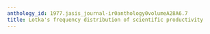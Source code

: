 ```yaml
---
anthology_id: 1977.jasis_journal-ir0anthology0volumeA28A6.7
title: Lotka's frequency distribution of scientific productivity
---
```


